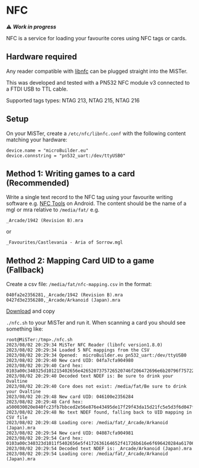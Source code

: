 # NFC

⚠️ ***Work in progress***

NFC is a service for loading your favourite cores using NFC tags or cards.

## Hardware required

Any reader compatible with [libnfc](https://nfc-tools.github.io/projects/libnfc/) can be plugged straight into the MiSTer.

This was developed and tested with a PN532 NFC module v3 connected to a FTDI USB to TTL cable.

Supported tags types: NTAG 213, NTAG 215, NTAG 216

## Setup

On your MiSTer, create a `/etc/nfc/libnfc.conf` with the following content matching your hardware:

```
device.name = "microBuilder.eu"
device.connstring = "pn532_uart:/dev/ttyUSB0"
```
## Method 1: Writing games to a card (Recommended)
Write a single text record to the NFC tag using your favourite writing software e.g. [NFC Tools](https://play.google.com/store/apps/details?id=com.wakdev.wdnfc) on Android. The content should be the name of a mgl or mra relative to `/media/fat/` e.g.

```
_Arcade/1942 (Revision B).mra
```

or

```
_Favourites/Castlevania - Aria of Sorrow.mgl
```

## Method 2: Mapping Card UID to a game (Fallback)
Create a csv file: `/media/fat/nfc-mapping.csv` in the format:

```csv
040fa2e2356281,_Arcade/1942 (Revision B).mra
0427d3e2356280,_Arcade/Arkanoid (Japan).mra
```

[Download](https://github.com/wizzomafizzo/mrext/releases/latest/download/nfc.sh) and copy

`./nfc.sh` to your MiSTer and run it. When scanning a card you should see something like:

```
root@MiSTer:/tmp>./nfc.sh
2023/08/02 20:29:34 MiSTer NFC Reader (libnfc version1.8.0)
2023/08/02 20:29:34 Loaded 5 NFC mappings from the CSV
2023/08/02 20:29:34 Opened:  microBuilder.eu pn532_uart:/dev/ttyUSB0
2023/08/02 20:29:40 New card UID: 04fa7cfa904980
2023/08/02 20:29:40 Card hex: 0103a00c340325d101215402656e4265207375726520746f206472696e6b20796f7572204f76616c74696e65fe00000002656e6d6f72652074657874fe0000000000000000000000000000000000000000000000000000000000000000000000000000000000000000000000000000000000000000000000000000000000000000000000000000000000000000000000
2023/08/02 20:29:40 Decoded text NDEF is: Be sure to drink your Ovaltine
2023/08/02 20:29:40 Core does not exist: /media/fat/Be sure to drink your Ovaltine
2023/08/02 20:29:48 New card UID: 046100e2356284
2023/08/02 20:29:48 Card hex: a500030020e840fc23fb7bbced2e56e876e43495de17f29f43da15d21fc5e5d3f6d047fa92c66bcf04a49a1e21136434f7ab4f840e139e519c1dd79d989e53b411cb6feb01030000024f09020d12c50b9c4b2e6483593d141bb38afdee5f635f4a2b70bdd918404cfda928cd34a9a371ea974fa1579d38b11f5348708df9f96cfc393bde90db8d672c92153224d51e2e
2023/08/02 20:29:48 No text NDEF found, falling back to UID mapping in CSV file
2023/08/02 20:29:48 Loading core: /media/fat/_Arcade/Arkanoid (Japan).mra
2023/08/02 20:29:54 New card UID: 04087cfa904981
2023/08/02 20:29:54 Card hex: 0103a00c340323d1011f5402656e5f4172636164652f41726b616e6f696420284a6170616e292e6d7261fe0000000000000000000000000000000000000000000000000000000000000000000000000000000000000000000000000000000000000000000000000000000000000000000000000000000000000000000000000000000000000000000000000000000000
2023/08/02 20:29:54 Decoded text NDEF is: _Arcade/Arkanoid (Japan).mra
2023/08/02 20:29:54 Loading core: /media/fat/_Arcade/Arkanoid (Japan).mra
```
